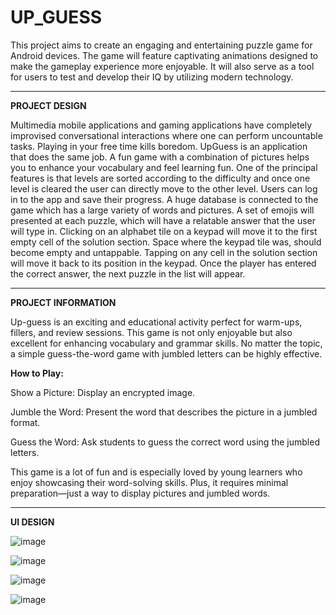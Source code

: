 # UP_GUESS
This project aims to create an engaging and entertaining puzzle game for Android devices. The game will feature captivating animations designed to make the gameplay experience more enjoyable. It will also serve as a tool for users to test and develop their IQ by utilizing modern technology.

****

**PROJECT DESIGN**

Multimedia mobile applications and gaming applications have completely improvised conversational interactions where one can perform uncountable tasks. Playing in your free time kills boredom. UpGuess is an application that does the same job. A fun game with a combination of pictures helps you to enhance your vocabulary and feel learning fun.
One of the principal features is that levels are sorted according to the difficulty and once one level is cleared the user can directly move to the other level. Users can log in to the app and save their progress. A huge database is connected to the game which has a large variety of words and pictures. A set of emojis will presented at each puzzle, which will have a relatable answer that the user will type in. Clicking on an alphabet tile on a keypad will move it to the first empty cell of the solution section. Space where the keypad tile was, should become empty and untappable. Tapping on any cell in the solution section will move it back to its position in the keypad. Once the player has entered the correct answer, the next puzzle in the list will appear.


****

**PROJECT INFORMATION**

Up-guess is an exciting and educational activity perfect for warm-ups, fillers, and review sessions. This game is not only enjoyable but also excellent for enhancing vocabulary and grammar skills. No matter the topic, a simple guess-the-word game with jumbled letters can be highly effective.

**How to Play:**

Show a Picture: Display an encrypted image.

Jumble the Word: Present the word that describes the picture in a jumbled format.

Guess the Word: Ask students to guess the correct word using the jumbled letters.

This game is a lot of fun and is especially loved by young learners who enjoy showcasing their word-solving skills. Plus, it requires minimal preparation—just a way to display pictures and jumbled words.

****

**UI DESIGN**

![image](https://github.com/SPARSH-JAIN-10/UP_GUESS/assets/92298686/b07ead59-83fc-40a8-aa20-f1b1cdc48515)

![image](https://github.com/SPARSH-JAIN-10/UP_GUESS/assets/92298686/ed4f3877-3e16-4687-9631-da16f8993782)

![image](https://github.com/SPARSH-JAIN-10/UP_GUESS/assets/92298686/b6f6c9be-e003-461a-b46f-b4a8010263a3)

![image](https://github.com/SPARSH-JAIN-10/UP_GUESS/assets/92298686/ff95fb8d-9ccf-4f47-b743-480f0b0c3942)





